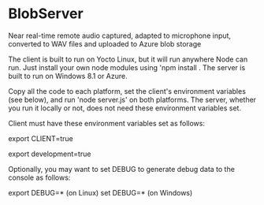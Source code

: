 # BlobServer
Near real-time remote audio captured, adapted to microphone input, converted to 
WAV files and uploaded to Azure blob storage

The client is built to run on Yocto Linux, but it will run anywhere Node can run.
Just install your own node modules using 'npm install <module name>.
The server is built to run on Windows 8.1 or Azure.

Copy all the code to each platform, set the client's environment variables (see below), 
and run 'node server.js' on both platforms. The server, whether you run it locally or not, 
does not need these environment variables set.

Client must have these environment variables set as follows:

export CLIENT=true

export development=true

Optionally, you may want to set DEBUG to generate debug data to the console as follows:

export DEBUG=*  (on Linux)
set DEBUG=*     (on Windows)

